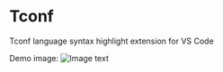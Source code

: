 # Tconf
Tconf language syntax highlight extension for VS Code

Demo image:
![Image text](https://github.com/kindle/tconf/tconf-lang/images/demo.png)
